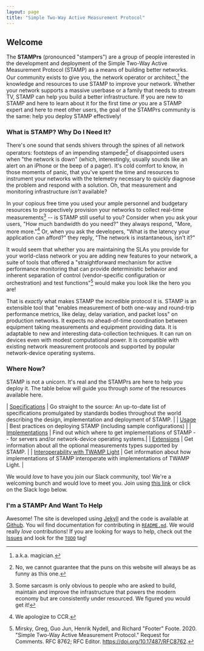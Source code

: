```yaml
---
layout: page
title: "Simple Two-Way Active Measurement Protocol"
---
```


## Welcome

The **STAMPrs** (pronounced "stampers") are a group of people interested in the development and deployment of the Simple Two-Way Active Measurement Protocol (STAMP) as a means of building better networks. Our community exists to give you, the network operator or architect,[^magic] the knowledge and resources to use STAMP to improve your network. Whether your network supports a massive userbase or a family that needs to stream TV, STAMP can help you build a better infrastructure. If you are new to STAMP and here to learn about it for the first time _or_ you are a STAMP expert and here to meet other users, the goal of the STAMPrs community is the same: help you deploy STAMP effectively!

[^magic]: a.k.a. magician.

### What is STAMP? Why Do I Need It?

There's one sound that sends shivers through the spines of all network operators: footsteps of an impending stampede[^pun] of disappointed users when "the network is down" (which, interestingly, usually sounds like an alert on an iPhone or the beep of a pager). It's cold comfort to know, in those moments of panic, that you've spent the time and resources to instrument your networks with the telemetry necessary to quickly diagnose the problem and respond with a solution. Oh, that measurement and monitoring infrastructure _isn't_ available?

[^pun]: No, we cannot guarantee that the puns on this website will always be as funny as this one.

In your copious free time you used your ample personnel and budgetary resources to prospectively provision your networks to collect real-time measurements[^kidding] -- is STAMP still useful to you? Consider when you ask your users, "How much bandwidth do you need?" they always respond, "More, more more."[^ccr] Or, when you ask the developers, "What is the latency your application can afford?" they reply, "The network is instantaneous, isn't it?"

[^kidding]: Some sarcasm is only obvious to people who are asked to build, maintain and improve the infrastructure that powers the modern economy but are consistently under resourced. We figured you would get it!

[^ccr]: We apologize to CCR.

It would seem that whether you are maintaining the SLAs you provide for your world-class network or you are adding new features to your network, a suite of tools that offered a "straightforward mechanism for active performance monitoring that can provide deterministic behavior and inherent separation of control (vendor-specific configuration or orchestration) and test functions"[^stamp-rfc] would make you look like the hero you are!

[^stamp-rfc]: Mirsky, Greg, Guo Jun, Henrik Nydell, and Richard "Footer" Foote. 2020. "Simple Two-Way Active Measurement Protocol." Request for Comments. RFC 8762; RFC Editor. <https://doi.org/10.17487/RFC8762>.

That is _exactly_ what makes STAMP the incredible protocol it is. STAMP is an extensible tool that "enables measurement of both one-way and round-trip performance metrics, like delay, delay variation, and packet loss" on production networks. It expects no ahead-of-time coordination between equipment taking measurements and equipment providing data. It is adaptable to new and interesting data-collection techniques. It can run on devices even with modest computational power. It is compatible with existing network measurement protocols and supported by popular network-device operating systems.

### Where Now?

STAMP is not a unicorn. It's real and the STAMPrs are here to help you deploy it. The table below will guide you through _some_ of the resources available here. 

| [Specifications](/specs) | Go straight to the source: An up-to-date list of specifications promulgated by standards bodies throughout the world describing the design, implementation and deployment of STAMP. |
| [Usage](/usage) | Best practices on deploying STAMP (including sample configurations) |
| [Implementations](/implementation) | Find out which where to get implementations of STAMP -- for servers and/or network-device operating systems.|
| [Extensions](/extensions) | Get information about all the optional measurements types supported by STAMP. |
| [Interoperability with TWAMP Light](/interop-twamp-light) | Get information about how implementations of STAMP interoperate with implementations of TWAMP Light. |

We would _love_ to have you join our Slack community, too! We're a welcoming bunch and would love to meet you. Join using [this link](https://join.slack.com/t/stamprs/shared_invite/zt-38ml9tigx-YdYm0H5mdI5_HVWsuHu1SQ) or click on the Slack logo below.

### I'm a STAMPr And Want To Help

Awesome! The site is developed using [Jekyll](https://jekyllrb.com/) and the code is available at [Github](https://github.com/cerfcast/stamprs). You wil find documentation for contributing in [`README.md`](https://github.com/cerfcast/stamprs). We would really _love_ contributions! If you are looking for ways to help, check out the [Issues](https://github.com/cerfcast/stamprs/issues) and look for the [`TODO`](https://github.com/cerfcast/stamprs/issues?q=is%3Aissue%20state%3Aopen%20label%3ATODO) tag!
